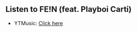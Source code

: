 ## Listen to FE!N (feat. Playboi Carti)
- YTMusic: [Click here](https://music.youtube.com/watch?v=2nR1zrNzgcY)